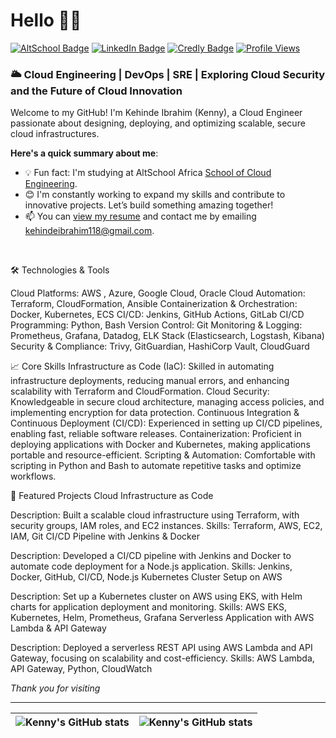 # Hello 👋🏾 
[![AltSchool Badge](https://img.shields.io/badge/-Engineering-6773E5?style=for-the-badge&logo=react&logoColor=white)](https://engineering.altschoolafrica.com) [![LinkedIn Badge](https://img.shields.io/badge/-iamkennyib-0A66C2?style=for-the-badge&logo=linkedin&logoColor=white)](https://www.linkedin.com/in/kehinde-ibrahim-08996a152) 
[![Credly Badge](https://img.shields.io/badge/-Credly-F36C3D?style=for-the-badge&logo=credly&logoColor=white)](https://www.credly.com/users/kehinde-ibrahim.33594a31) [![Profile Views](https://komarev.com/ghpvc/?username=Kennyib007&style=for-the-badge&color=blueviolet)](https://github.com/Kennyib007)


### 🌥️ Cloud Engineering | DevOps | SRE | Exploring Cloud Security and the Future of Cloud Innovation
Welcome to my GitHub! I'm Kehinde Ibrahim (Kenny), a Cloud Engineer passionate about designing, deploying, and optimizing scalable, secure cloud infrastructures. 

**Here's a quick summary about me**:
- 💡 Fun fact: I'm studying at AltSchool Africa [School of Cloud Engineering](https://engineering.altschoolafrica.com).
- 😊 I'm constantly working to expand my skills and contribute to innovative projects. Let’s build something amazing together!
- 📫 You can [view my resume](#) and contact me by emailing kehindeibrahim118@gmail.com.

<br>

🛠️ Technologies & Tools

Cloud Platforms: AWS , Azure, Google Cloud, Oracle Cloud
Automation: Terraform, CloudFormation, Ansible
Containerization & Orchestration: Docker, Kubernetes, ECS
CI/CD: Jenkins, GitHub Actions, GitLab CI/CD
Programming: Python, Bash
Version Control: Git
Monitoring & Logging: Prometheus, Grafana, Datadog, ELK Stack (Elasticsearch, Logstash, Kibana)
Security & Compliance: Trivy, GitGuardian, HashiCorp Vault, CloudGuard 

📈 Core Skills
Infrastructure as Code (IaC): Skilled in automating infrastructure deployments, reducing manual errors, and enhancing scalability with Terraform and CloudFormation.
Cloud Security: Knowledgeable in secure cloud architecture, managing access policies, and implementing encryption for data protection.
Continuous Integration & Continuous Deployment (CI/CD): Experienced in setting up CI/CD pipelines, enabling fast, reliable software releases.
Containerization: Proficient in deploying applications with Docker and Kubernetes, making applications portable and resource-efficient.
Scripting & Automation: Comfortable with scripting in Python and Bash to automate repetitive tasks and optimize workflows.

📂 Featured Projects
Cloud Infrastructure as Code

Description: Built a scalable cloud infrastructure using Terraform, with security groups, IAM roles, and EC2 instances.
Skills: Terraform, AWS, EC2, IAM, Git
CI/CD Pipeline with Jenkins & Docker

Description: Developed a CI/CD pipeline with Jenkins and Docker to automate code deployment for a Node.js application.
Skills: Jenkins, Docker, GitHub, CI/CD, Node.js
Kubernetes Cluster Setup on AWS

Description: Set up a Kubernetes cluster on AWS using EKS, with Helm charts for application deployment and monitoring.
Skills: AWS EKS, Kubernetes, Helm, Prometheus, Grafana
Serverless Application with AWS Lambda & API Gateway

Description: Deployed a serverless REST API using AWS Lambda and API Gateway, focusing on scalability and cost-efficiency.
Skills: AWS Lambda, API Gateway, Python, CloudWatch

*Thank you for visiting*

---

| <img align="center" src="https://github-readme-stats.vercel.app/api?username=kennyib007&show_icons=true&include_all_commits=true&hide_border=true" alt="Kenny's GitHub stats" /> | <img align="center" src="https://github-readme-stats.vercel.app/api/top-langs/?username=kennyib007&langs_count=8&layout=compact&hide_border=true" alt="Kenny's GitHub stats" /> |
| ------------- | ------------- |

